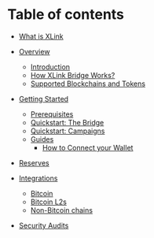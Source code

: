 # Table of contents

- [What is XLink](README.md)

- [Overview](overview/README.md)
  - [Introduction](overview/introduction.md)
  - [How XLink Bridge Works?](overview/how-xlink-works.md)
  - [Supported Blockchains and Tokens](overview/supported-blockchains-and-tokens.md)

- [Getting Started](getting-started/README.md)
  - [Prerequisites](getting-started/prerequisites.md)
  - [Quickstart: The Bridge](getting-started/the-bridge.md)
  - [Quickstart: Campaigns](getting-started/campaigns.md)
  - [Guides](getting-started/guides/README.md)
    - [How to Connect your Wallet](getting-started/guides/how-to-connect-your-wallet.md)
   
- [Reserves](reserves.md)

- [Integrations](integrations/README.md)
  - [Bitcoin](integrations/understanding-the-bitcoin-bridge.md)
  - [Bitcoin L2s](integrations/bitcoin-l2s.md)
  - [Non-Bitcoin chains](integrations/non-bitcoin-chains.md)

- [Security Audits](security-audits.md)

<!-- 

Future work:

## Special Features

* [Campaigns](special-features/campaigns.md)
* [Points](special-features/points.md)

## Developers

* [Technical Overview](developers/technical-overview/README.md)
    * [Components](developers/technical-overview/components.md)
    * [Smart Contracts](developers/technical-overview/smart-contracts.md)
    * [Oracle Integration](developers/technical-overview/oracle-integration.md)

* [Development & Integrations](developers/development-and-integrations/README.md)
    * [XLink SDK](developers/development-and-integrations/sdk.md)
    * [New features, Changelog, Roadmap?](developers/development-and-integrations/new-features.md)

## Resources

* [Glossary](resources/glossary.md)
* [FAQs](resources/faqs.md)
* [Networks](resources/networks.md) 

-->
